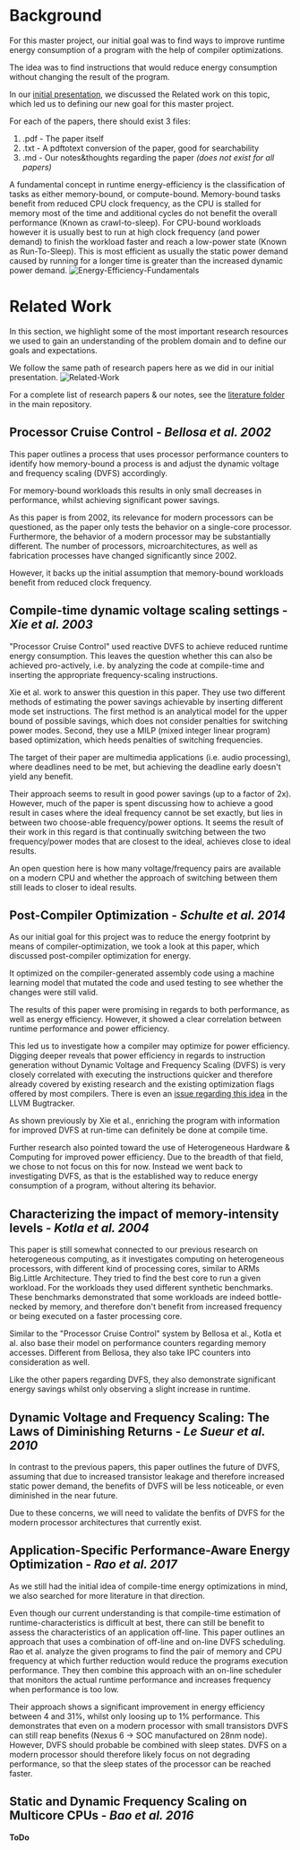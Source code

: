 # Background
For this master project, our initial goal was to find ways to improve runtime energy consumption of a program with the help of compiler optimizations.

The idea was to find instructions that would reduce energy consumption without changing the result of the program.

In our [initial presentation](https://gitlab.hpi.de/osm/osm-energy/masterprojekt-ws21-compendium/-/blob/master/resources/Initial%20Presentation.pdf), we discussed the Related work on this topic, which led us to defining our new goal for this master project.

For each of the papers, there should exist 3 files:
1. .pdf - The paper itself
2. .txt - A pdftotext conversion of the paper, good for searchability
3. .md - Our notes&thoughts regarding the paper *(does not exist for all papers)*

A fundamental concept in runtime energy-efficiency is the classification of tasks as either memory-bound, or compute-bound.
Memory-bound tasks benefit from reduced CPU clock frequency, as the CPU is stalled for memory most of the time and additional cycles do not benefit the overall performance (Known as crawl-to-sleep).
For CPU-bound workloads however it is usually best to run at high clock frequency (and power demand) to finish the workload faster and reach a low-power state (Known as Run-To-Sleep). This is most efficient as usually the static power demand caused by running for a longer time is greater than the increased dynamic power demand.
![Energy-Efficiency-Fundamentals](uploads/f03d01ba5fcc09337051337e2865cd91/Energy-Efficiency-Fundamentals.png)

# Related Work
In this section, we highlight some of the most important research resources we used to gain an understanding of the problem domain and to define our goals and expectations.

We follow the same path of research papers here as we did in our initial presentation.
![Related-Work](uploads/b98ff82652c28c3858568f28eb57e031/Related-Work.png)

For a complete list of research papers & our notes, see the [literature folder](https://gitlab.hpi.de/osm/osm-energy/masterprojekt-ws21-compendium/-/tree/master/literature) in the main repository.

## Processor Cruise Control - *Bellosa et al. 2002*
This paper outlines a process that uses processor performance counters to identify how memory-bound a process is and adjust the dynamic voltage and frequency scaling (DVFS) accordingly.

For memory-bound workloads this results in only small decreases in performance, whilst achieving significant power savings.

As this paper is from 2002, its relevance for modern processors can be questioned, as the paper only tests the behavior on a single-core processor. Furthermore, the behavior of a modern processor may be substantially different. The number of processors, microarchitectures, as well as fabrication processes have changed significantly since 2002.

However, it backs up the initial assumption that memory-bound workloads benefit from reduced clock frequency.

## Compile-time dynamic voltage scaling settings - *Xie et al. 2003*
"Processor Cruise Control" used reactive DVFS to achieve reduced runtime energy consumption.
This leaves the question whether this can also be achieved pro-actively, i.e. by analyzing the code at compile-time and inserting the appropriate frequency-scaling instructions.

Xie et al. work to answer this question in this paper.
They use two different methods of estimating the power savings achievable by inserting different mode set instructions.
The first method is an analytical model for the upper bound of possible savings, which does not consider penalties for switching power modes.
Second, they use a MILP (mixed integer linear program) based optimization, which heeds penalties of switching frequencies.

The target of their paper are multimedia applications (i.e. audio processing), where deadlines need to be met, but achieving the deadline early doesn't yield any benefit.

Their approach seems to result in good power savings (up to a factor of 2x).
However, much of the paper is spent discussing how to achieve a good result in cases where the ideal frequency cannot be set exactly, but lies in between two choose-able frequency/power options.
It seems the result of their work in this regard is that continually switching between the two frequency/power modes that are closest to the ideal, achieves close to ideal results.

An open question here is how many voltage/frequency pairs are available on a modern CPU and whether the approach of switching between them still leads to closer to ideal results.

## Post-Compiler Optimization - *Schulte et al. 2014*
As our initial goal for this project was to reduce the energy footprint by means of compiler-optimization, we took a look at this paper, which discussed post-compiler optimization for energy.

It optimized on the compiler-generated assembly code using a machine learning model that mutated the code and used testing to see whether the changes were still valid.

The results of this paper were promising in regards to both performance, as well as energy efficiency.
However, it showed a clear correlation between runtime performance and power efficiency.

This led us to investigate how a compiler may optimize for power efficiency.
Digging deeper reveals that power efficiency in regards to instruction generation without Dynamic Voltage and Frequency Scaling (DVFS) is very closely correlated with executing the instructions quicker and therefore already covered by existing research and the existing optimization flags offered by most compilers.
There is even an [issue regarding this idea](https://bugs.llvm.org/show_bug.cgi?id=6210) in the LLVM Bugtracker.

As shown previously by Xie et al., enriching the program with information for improved DVFS at run-time can definitely be done at compile time.

Further research also pointed toward the use of Heterogeneous Hardware & Computing for improved power efficiency.
Due to the breadth of that field, we chose to not focus on this for now.
Instead we went back to investigating DVFS, as that is the established way to reduce energy consumption of a program, without altering its behavior.

## Characterizing the impact of memory-intensity levels - *Kotla et al. 2004*
This paper is still somewhat connected to our previous research on heterogeneous computing, as it investigates computing on heterogeneous processors, with different kind of processing cores, similar to ARMs Big.Little Architecture.
They tried to find the best core to run a given workload.
For the workloads they used different synthetic benchmarks.
These benchmarks demonstrated that some workloads are indeed bottle-necked by memory, and therefore don't benefit from increased frequency or being executed on a faster processing core.

Similar to the "Processor Cruise Control" system by Bellosa et al., Kotla et al. also base their model on performance counters regarding memory accesses.
Different from Bellosa, they also take IPC counters into consideration as well.

Like the other papers regarding DVFS, they also demonstrate significant energy savings whilst only observing a slight increase in runtime.

## Dynamic Voltage and Frequency Scaling: The Laws of Diminishing Returns - *Le Sueur et al. 2010*
In contrast to the previous papers, this paper outlines the future of DVFS, assuming that due to increased transistor leakage and therefore increased static power demand, the benefits of DVFS will be less noticeable, or even diminished in the near future.

Due to these concerns, we will need to validate the benfits of DVFS for the modern processor architectures that currently exist.

## Application-Specific Performance-Aware Energy Optimization - *Rao et al. 2017*
As we still had the initial idea of compile-time energy optimizations in mind, we also searched for more literature in that direction.

Even though our current understanding is that compile-time estimation of runtime-characteristics is difficult at best, there can still be benefit to assess the characteristics of an application off-line.
This paper outlines an approach that uses a combination of off-line and on-line DVFS scheduling.
Rao et al. analyze the given programs to find the pair of memory and CPU frequency at which further reduction would reduce the programs execution performance.
They then combine this approach with an on-line scheduler that monitors the actual runtime performance and increases frequency when performance is too low.

Their approach shows a significant improvement in energy efficiency between 4 and 31%, whilst only loosing up to 1% performance.
This demonstrates that even on a modern processor with small transistors DVFS can still reap benefits (Nexus 6 -> SOC manufactured on 28nm node).
However, DVFS should probable be combined with sleep states.
DVFS on a modern processor should therefore likely focus on not degrading performance, so that the sleep states of the processor can be reached faster.

## Static and Dynamic Frequency Scaling on Multicore CPUs - *Bao et al. 2016*

**ToDo**